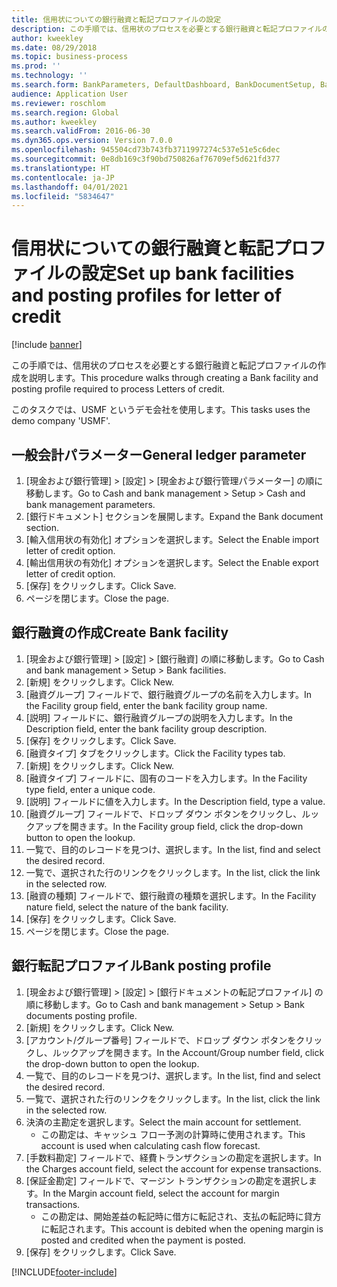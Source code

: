 ```yaml
---
title: 信用状についての銀行融資と転記プロファイルの設定
description: この手順では、信用状のプロセスを必要とする銀行融資と転記プロファイルの作成を説明します。
author: kweekley
ms.date: 08/29/2018
ms.topic: business-process
ms.prod: ''
ms.technology: ''
ms.search.form: BankParameters, DefaultDashboard, BankDocumentSetup, BankDocumentPosting
audience: Application User
ms.reviewer: roschlom
ms.search.region: Global
ms.author: kweekley
ms.search.validFrom: 2016-06-30
ms.dyn365.ops.version: Version 7.0.0
ms.openlocfilehash: 945504cd73b743fb3711997274c537e51e5c6dec
ms.sourcegitcommit: 0e8db169c3f90bd750826af76709ef5d621fd377
ms.translationtype: HT
ms.contentlocale: ja-JP
ms.lasthandoff: 04/01/2021
ms.locfileid: "5834647"
---
```

# <a name="set-up-bank-facilities-and-posting-profiles-for-letter-of-credit"></a><span data-ttu-id="b37b3-103">信用状についての銀行融資と転記プロファイルの設定</span><span class="sxs-lookup"><span data-stu-id="b37b3-103">Set up bank facilities and posting profiles for letter of credit</span></span>

[!include [banner](../../includes/banner.md)]

<span data-ttu-id="b37b3-104">この手順では、信用状のプロセスを必要とする銀行融資と転記プロファイルの作成を説明します。</span><span class="sxs-lookup"><span data-stu-id="b37b3-104">This procedure walks through creating a Bank facility and posting profile required to process Letters of credit.</span></span> 

<span data-ttu-id="b37b3-105">このタスクでは、USMF というデモ会社を使用します。</span><span class="sxs-lookup"><span data-stu-id="b37b3-105">This tasks uses the demo company 'USMF'.</span></span>






## <a name="general-ledger-parameter"></a><span data-ttu-id="b37b3-106">一般会計パラメーター</span><span class="sxs-lookup"><span data-stu-id="b37b3-106">General ledger parameter</span></span>
1. <span data-ttu-id="b37b3-107">[現金および銀行管理] > [設定] > [現金および銀行管理パラメーター] の順に移動します。</span><span class="sxs-lookup"><span data-stu-id="b37b3-107">Go to Cash and bank management > Setup > Cash and bank management parameters.</span></span>
2. <span data-ttu-id="b37b3-108">[銀行ドキュメント] セクションを展開します。</span><span class="sxs-lookup"><span data-stu-id="b37b3-108">Expand the Bank document section.</span></span>
3. <span data-ttu-id="b37b3-109">[輸入信用状の有効化] オプションを選択します。</span><span class="sxs-lookup"><span data-stu-id="b37b3-109">Select the Enable import letter of credit option.</span></span>
4. <span data-ttu-id="b37b3-110">[輸出信用状の有効化] オプションを選択します。</span><span class="sxs-lookup"><span data-stu-id="b37b3-110">Select the Enable export letter of credit option.</span></span>
5. <span data-ttu-id="b37b3-111">[保存] をクリックします。</span><span class="sxs-lookup"><span data-stu-id="b37b3-111">Click Save.</span></span>
6. <span data-ttu-id="b37b3-112">ページを閉じます。</span><span class="sxs-lookup"><span data-stu-id="b37b3-112">Close the page.</span></span>

## <a name="create-bank-facility"></a><span data-ttu-id="b37b3-113">銀行融資の作成</span><span class="sxs-lookup"><span data-stu-id="b37b3-113">Create Bank facility</span></span>
1. <span data-ttu-id="b37b3-114">[現金および銀行管理] > [設定] > [銀行融資] の順に移動します。</span><span class="sxs-lookup"><span data-stu-id="b37b3-114">Go to Cash and bank management > Setup > Bank facilities.</span></span>
2. <span data-ttu-id="b37b3-115">[新規] をクリックします。</span><span class="sxs-lookup"><span data-stu-id="b37b3-115">Click New.</span></span>
3. <span data-ttu-id="b37b3-116">[融資グループ] フィールドで、銀行融資グループの名前を入力します。</span><span class="sxs-lookup"><span data-stu-id="b37b3-116">In the Facility group field, enter the bank facility group name.</span></span>
4. <span data-ttu-id="b37b3-117">[説明] フィールドに、銀行融資グループの説明を入力します。</span><span class="sxs-lookup"><span data-stu-id="b37b3-117">In the Description field, enter the bank facility group description.</span></span>
5. <span data-ttu-id="b37b3-118">[保存] をクリックします。</span><span class="sxs-lookup"><span data-stu-id="b37b3-118">Click Save.</span></span>
6. <span data-ttu-id="b37b3-119">[融資タイプ] タブをクリックします。</span><span class="sxs-lookup"><span data-stu-id="b37b3-119">Click the Facility types tab.</span></span>
7. <span data-ttu-id="b37b3-120">[新規] をクリックします。</span><span class="sxs-lookup"><span data-stu-id="b37b3-120">Click New.</span></span>
8. <span data-ttu-id="b37b3-121">[融資タイプ] フィールドに、固有のコードを入力します。</span><span class="sxs-lookup"><span data-stu-id="b37b3-121">In the Facility type field, enter a unique code.</span></span>
9. <span data-ttu-id="b37b3-122">[説明] フィールドに値を入力します。</span><span class="sxs-lookup"><span data-stu-id="b37b3-122">In the Description field, type a value.</span></span>
10. <span data-ttu-id="b37b3-123">[融資グループ] フィールドで、ドロップ ダウン ボタンをクリックし、ルックアップを開きます。</span><span class="sxs-lookup"><span data-stu-id="b37b3-123">In the Facility group field, click the drop-down button to open the lookup.</span></span>
11. <span data-ttu-id="b37b3-124">一覧で、目的のレコードを見つけ、選択します。</span><span class="sxs-lookup"><span data-stu-id="b37b3-124">In the list, find and select the desired record.</span></span>
12. <span data-ttu-id="b37b3-125">一覧で、選択された行のリンクをクリックします。</span><span class="sxs-lookup"><span data-stu-id="b37b3-125">In the list, click the link in the selected row.</span></span>
13. <span data-ttu-id="b37b3-126">[融資の種類] フィールドで、銀行融資の種類を選択します。</span><span class="sxs-lookup"><span data-stu-id="b37b3-126">In the Facility nature field, select the nature of the bank facility.</span></span>
14. <span data-ttu-id="b37b3-127">[保存] をクリックします。</span><span class="sxs-lookup"><span data-stu-id="b37b3-127">Click Save.</span></span>
15. <span data-ttu-id="b37b3-128">ページを閉じます。</span><span class="sxs-lookup"><span data-stu-id="b37b3-128">Close the page.</span></span>

## <a name="bank-posting-profile"></a><span data-ttu-id="b37b3-129">銀行転記プロファイル</span><span class="sxs-lookup"><span data-stu-id="b37b3-129">Bank posting profile</span></span>
1. <span data-ttu-id="b37b3-130">[現金および銀行管理] > [設定] > [銀行ドキュメントの転記プロファイル] の順に移動します。</span><span class="sxs-lookup"><span data-stu-id="b37b3-130">Go to Cash and bank management > Setup > Bank documents posting profile.</span></span>
2. <span data-ttu-id="b37b3-131">[新規] をクリックします。</span><span class="sxs-lookup"><span data-stu-id="b37b3-131">Click New.</span></span>
3. <span data-ttu-id="b37b3-132">[アカウント/グループ番号] フィールドで、ドロップ ダウン ボタンをクリックし、ルックアップを開きます。</span><span class="sxs-lookup"><span data-stu-id="b37b3-132">In the Account/Group number field, click the drop-down button to open the lookup.</span></span>
4. <span data-ttu-id="b37b3-133">一覧で、目的のレコードを見つけ、選択します。</span><span class="sxs-lookup"><span data-stu-id="b37b3-133">In the list, find and select the desired record.</span></span>
5. <span data-ttu-id="b37b3-134">一覧で、選択された行のリンクをクリックします。</span><span class="sxs-lookup"><span data-stu-id="b37b3-134">In the list, click the link in the selected row.</span></span>
6. <span data-ttu-id="b37b3-135">決済の主勘定を選択します。</span><span class="sxs-lookup"><span data-stu-id="b37b3-135">Select the main account for settlement.</span></span>
    * <span data-ttu-id="b37b3-136">この勘定は、キャッシュ フロー予測の計算時に使用されます。</span><span class="sxs-lookup"><span data-stu-id="b37b3-136">This account is used when calculating cash flow forecast.</span></span>  
7. <span data-ttu-id="b37b3-137">[手数料勘定] フィールドで、経費トランザクションの勘定を選択します。</span><span class="sxs-lookup"><span data-stu-id="b37b3-137">In the Charges account field, select the account for expense transactions.</span></span>
8. <span data-ttu-id="b37b3-138">[保証金勘定] フィールドで、マージン トランザクションの勘定を選択します。</span><span class="sxs-lookup"><span data-stu-id="b37b3-138">In the Margin account field, select the account for margin transactions.</span></span>
    * <span data-ttu-id="b37b3-139">この勘定は、開始差益の転記時に借方に転記され、支払の転記時に貸方に転記されます。</span><span class="sxs-lookup"><span data-stu-id="b37b3-139">This account is debited when the opening margin is posted and credited when the payment is posted.</span></span>  
9. <span data-ttu-id="b37b3-140">[保存] をクリックします。</span><span class="sxs-lookup"><span data-stu-id="b37b3-140">Click Save.</span></span>



[!INCLUDE[footer-include](../../../includes/footer-banner.md)]